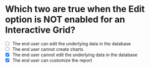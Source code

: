 # Which two are true when the Edit option is NOT enabled for an Interactive Grid?

- [ ] The end user can edit the underlying data in the database
- [ ] The end user cannot create charts
- [x] The end user cannot edit the underlying data in the database
- [x] The end user can customize the report